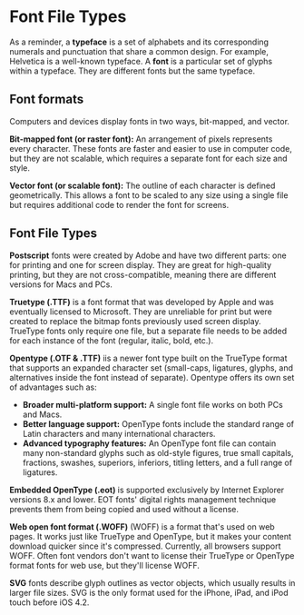       

# Font File Types

  

As a reminder, a **typeface** is a set of alphabets and its corresponding numerals and punctuation that share a common design. For example, Helvetica is a well-known typeface. A **font** is a particular set of glyphs within a typeface. They are different fonts but the same typeface.

 ## Font formats 
Computers and devices display fonts in two ways, bit-mapped, and vector.

**Bit-mapped font (or raster font):** An arrangement of pixels represents every character. These fonts are faster and easier to use in computer code, but they are not scalable, which requires a separate font for each size and style.

**Vector font (or scalable font):** The outline of each character is defined geometrically. This allows a font to be scaled to any size using a single file but requires additional code to render the font for screens.
## Font File Types

**Postscript** fonts were created by Adobe and have two different parts: one for printing and one for screen display. They are great for high-quality printing, but they are not cross-compatible, meaning there are different versions for Macs and PCs. 

**Truetype (.TTF)** is a font format that was developed by Apple and was eventually licensed to Microsoft. They are unreliable for print but were created to replace the bitmap fonts previously used screen display. TrueType fonts only require one file, but a separate file needs to be added for each instance of the font (regular, italic, bold, etc.). 

**Opentype (.OTF & .TTF)** iis a newer font type built on the TrueType format that supports an expanded character set (small-caps, ligatures, glyphs, and alternatives inside the font instead of separate). Opentype offers its own set of advantages such as:
- **Broader multi-platform support:** A single font file works on both PCs and Macs.
- **Better language support:** OpenType fonts include the standard range of Latin characters and many international characters.
- **Advanced typography features:** An OpenType font file can contain many non-standard glyphs such as old-style figures, true small capitals, fractions, swashes, superiors, inferiors, titling letters, and a full range of ligatures.

**Embedded OpenType (.eot)** is supported exclusively by Internet Explorer versions 8.x and lower. EOT fonts' digital rights management technique prevents them from being copied and used without a license.

**Web open font format (.WOFF)** (WOFF) is a format that's used on web pages. It works just like TrueType and OpenType, but it makes your content download quicker since it's compressed. Currently, all browsers support WOFF. Often font vendors don't want to license their TrueType or OpenType format fonts for web use, but they'll license WOFF.

**SVG** fonts describe glyph outlines as vector objects, which usually results in larger file sizes. SVG is the only format used for the iPhone, iPad, and iPod touch before iOS 4.2.
